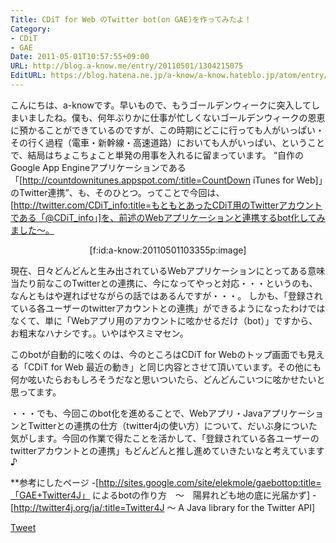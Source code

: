 ```yaml
---
Title: CDiT for Web のTwitter bot(on GAE)を作ってみたよ！
Category:
- CDiT
- GAE
Date: 2011-05-01T10:57:55+09:00
URL: http://blog.a-know.me/entry/20110501/1304215075
EditURL: https://blog.hatena.ne.jp/a-know/a-know.hateblo.jp/atom/entry/12921228815727979737
---
```


こんにちは、a-knowです。早いもので、もうゴールデンウィークに突入してしまいましたね。僕も、何年ぶりかに仕事が忙しくないゴールデンウィークの恩恵に預かることができているのですが、この時期にどこに行っても人がいっぱい・その行く過程（電車・新幹線・高速道路）においても人がいっぱい、ということで、結局はちょこちょこと単発の用事を入れるに留まっています。
“自作のGoogle App Engineアプリケーションである「[http://countdownitunes.appspot.com/:title=CountDown iTunes for Web]」のTwitter連携”、も、そのひとつ。ってことで今回は、[http://twitter.com/CDiT_info:title=もともとあったCDiT用のTwitterアカウントである「@CDiT_info」]を、前述のWebアプリケーションと連携するbot化してみました〜。


<div align=center>[f:id:a-know:20110501103355p:image]</div>


現在、日々どんどんと生み出されているWebアプリケーションにとってある意味当たり前なこのTwitterとの連携に、今になってやっと対応・・・というのも、なんともはや遅ればせながらの話ではあるんですが・・・。
しかも、「登録されている各ユーザーのtwitterアカウントとの連携」ができるようになったわけではなくて、単に「Webアプリ用のアカウントに呟かせるだけ（bot）」ですから、お粗末なハナシです。。いやはやスミマセン。

このbotが自動的に呟くのは、今のところはCDiT for Webのトップ画面でも見える「CDiT for Web 最近の動き」と同じ内容とさせて頂いています。その他にも何か呟いたらおもしろそうだなと思いついたら、どんどんこいつに呟かせたいと思ってます。


・・・でも、今回このbot化を進めることで、Webアプリ・JavaアプリケーションとTwitterとの連携の仕方（twitter4jの使い方）について、だいぶ身についた気がします。今回の作業で得たことを活かして、「登録されている各ユーザーのtwitterアカウントとの連携」もどんどんと推し進めていきたいなと考えています♪


**参考にしたページ
-[http://sites.google.com/site/elekmole/gaebottop:title=「GAE+Twitter4J」 によるbotの作り方　〜　陽昇れども地の底に光届かず]
-[http://twitter4j.org/ja/:title=Twitter4J 〜 A Java library for the Twitter API]




<a href="http://twitter.com/share" class="twitter-share-button" data-count="horizontal" data-via="a_know" data-related="CDiT_info" data-lang="ja">Tweet</a><script type="text/javascript" src="http://platform.twitter.com/widgets.js"></script>
